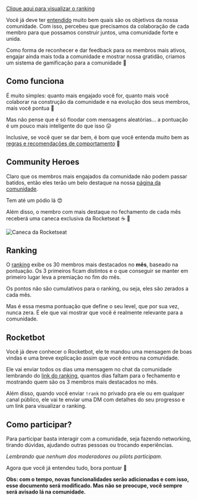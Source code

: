 [Clique aqui para visualizar o ranking](http://comunidade.rocketseat.com.br)

Você já deve ter [entendido](https://github.com/Rocketseat/comunidade) muito bem quais são os objetivos da nossa comunidade. Com isso, percebeu que precisamos da colaboração de cada membro para que possamos construir juntos, uma comunidade forte e unida.

Como forma de reconhecer e dar feedback para os membros mais ativos, engajar ainda mais toda a comunidade e mostrar nossa gratidão, criamos um sistema de gamificação para a comunidade :rocket:

## Como funciona

É muito simples: quanto mais engajado você for, quanto mais você colaborar na construção da comunidade e na evolução dos seus membros, mais você pontua :dart:

Mas não pense que é só floodar com mensagens aleatórias... a pontuação é um pouco mais inteligente do que isso :stuck_out_tongue:

Inclusive, se você quer se dar bem, é bom que você entenda muito bem as [regras e recomendações de comportamento](https://github.com/Rocketseat/comunidade#comportamento) :grimacing:

## Community Heroes

Claro que os membros mais engajados da comunidade não podem passar batidos, então eles terão um belo destaque na nossa [página da comunidade](http://comunidade.rocketseat.com.br).

Tem até um pódio lá :heart_eyes:

Além disso, o membro com mais destaque no fechamento de cada mês receberá uma caneca exclusiva da Rocketseat :coffee: :rocket:

![Caneca da Rocketseat](assets/canecas.jpg)

## Ranking

O [ranking](http://comunidade.rocketseat.com.br) exibe os 30 membros mais destacados no **mês**, baseado na pontuação. Os 3 primeiros ficam distintos e o que conseguir se manter em primeiro lugar leva a premiação no fim do mês.

Os pontos não são cumulativos para o ranking, ou seja, eles são zerados a cada mês.

Mas é essa mesma pontuação que define o seu level, que por sua vez, nunca zera. É ele que vai mostrar que você é realmente relevante para a comunidade.

## Rocketbot

Você já deve conhecer o Rocketbot, ele te mandou uma mensagem de boas vindas e uma breve explicação assim que você entrou na comunidade.

Ele vai enviar todos os dias uma mensagem no chat da comunidade lembrando do [link do ranking](http://comunidade.rocketseat.com.br), quantos dias faltam para o fechamento e mostrando quem são os 3 membros mais destacados no mês.

Além disso, quando você enviar `!rank` no privado pra ele ou em qualquer canal público, ele vai te enviar uma DM com detalhes do seu progresso e um link para visualizar o ranking.

## Como participar?

Para participar basta interagir com a comunidade, seja fazendo networking, tirando dúvidas, ajudando outras pessoas ou trocando experiências.

_Lembrando que nenhum dos moderadores ou pilots participam._

Agora que você já entendeu tudo, bora pontuar :rocket:

**Obs: com o tempo, novas funcionalidades serão adicionadas e com isso, esse documento será modificado. Mas não se preocupe, você sempre será avisado lá na comunidade.**
